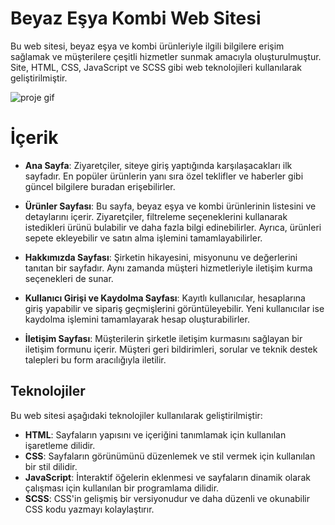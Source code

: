 # Beyaz Eşya Kombi Web Sitesi

Bu web sitesi, beyaz eşya ve kombi ürünleriyle ilgili bilgilere erişim sağlamak ve müşterilere çeşitli hizmetler sunmak amacıyla oluşturulmuştur. Site, HTML, CSS, JavaScript ve SCSS gibi web teknolojileri kullanılarak geliştirilmiştir.

![proje gif](/gif%20klasörü/proje.gif)


# İçerik

- **Ana Sayfa**: Ziyaretçiler, siteye giriş yaptığında karşılaşacakları ilk sayfadır. En popüler ürünlerin yanı sıra özel teklifler ve haberler gibi güncel bilgilere buradan erişebilirler.

- **Ürünler Sayfası**: Bu sayfa, beyaz eşya ve kombi ürünlerinin listesini ve detaylarını içerir. Ziyaretçiler, filtreleme seçeneklerini kullanarak istedikleri ürünü bulabilir ve daha fazla bilgi edinebilirler. Ayrıca, ürünleri sepete ekleyebilir ve satın alma işlemini tamamlayabilirler.

- **Hakkımızda Sayfası**: Şirketin hikayesini, misyonunu ve değerlerini tanıtan bir sayfadır. Aynı zamanda müşteri hizmetleriyle iletişim kurma seçenekleri de sunar.

- **Kullanıcı Girişi ve Kaydolma Sayfası**: Kayıtlı kullanıcılar, hesaplarına giriş yapabilir ve sipariş geçmişlerini görüntüleyebilir. Yeni kullanıcılar ise kaydolma işlemini tamamlayarak hesap oluşturabilirler.

- **İletişim Sayfası**: Müşterilerin şirketle iletişim kurmasını sağlayan bir iletişim formunu içerir. Müşteri geri bildirimleri, sorular ve teknik destek talepleri bu form aracılığıyla iletilir.

## Teknolojiler

Bu web sitesi aşağıdaki teknolojiler kullanılarak geliştirilmiştir:

- **HTML**: Sayfaların yapısını ve içeriğini tanımlamak için kullanılan işaretleme dilidir.
- **CSS**: Sayfaların görünümünü düzenlemek ve stil vermek için kullanılan bir stil dilidir.
- **JavaScript**: İnteraktif öğelerin eklenmesi ve sayfaların dinamik olarak çalışması için kullanılan bir programlama dilidir.
- **SCSS**: CSS'in gelişmiş bir versiyonudur ve daha düzenli ve okunabilir CSS kodu yazmayı kolaylaştırır.

